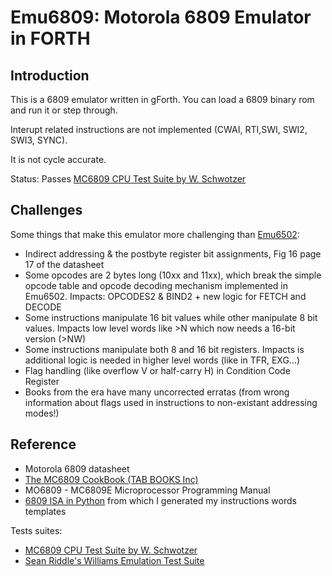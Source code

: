 # Emu6809: Motorola 6809 Emulator in FORTH

## Introduction

This is a 6809 emulator written in gForth. You can load a 6809 binary rom and run it or step through.

Interupt related instructions are not implemented (CWAI, RTI,SWI, SWI2, SWI3, SYNC).

It is not cycle accurate.

Status: Passes [MC6809 CPU Test Suite by W. Schwotzer](https://github.com/aladur/flexemu/blob/master/src/tools/cputest.txt)

## Challenges

Some things that make this emulator more challenging than [Emu6502](https://github.com/adumont/emu6502):

- Indirect addressing & the postbyte register bit assignments, Fig 16 page 17 of the datasheet
- Some opcodes are 2 bytes long (10xx and 11xx), which break the simple opcode table and opcode decoding mechanism implemented in Emu6502. Impacts: OPCODES2 & BIND2 + new logic for FETCH and DECODE
- Some instructions manipulate 16 bit values while other manipulate 8 bit values. Impacts low level words like >N which now needs a 16-bit version (>NW)
- Some instructions manipulate both 8 and 16 bit registers. Impacts is additional logic is needed in higher level words (like in TFR, EXG...)
- Flag handling (like overflow V or half-carry H) in Condition Code Register
- Books from the era have many uncorrected erratas (from wrong information about flags used in instructions to non-existant addressing modes!)

## Reference

- Motorola 6809 datasheet
- [The MC6809 CookBook (TAB BOOKS Inc)](https://colorcomputerarchive.com/repo/Documents/Books/The%20MC6809%20CookBook%20(TAB%20BOOKS%20Inc).pdf)
- MO6809 - MC6809E Microprocessor Programming Manual
- [6809 ISA in Python](https://github.com/craigthomas/CoCoAssembler/blob/main/cocoasm/instruction.py) from which I generated my instructions words templates

Tests suites:
- [MC6809 CPU Test Suite by W. Schwotzer](https://github.com/aladur/flexemu/blob/master/src/tools/cputest.txt)
- [Sean Riddle's Williams Emulation Test Suite](https://seanriddle.com/willyemutest04.asm)
